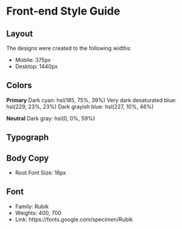 <h1>Front-end Style Guide</h1>
<h2>Layout</h2>

The designs were created to the following widths:
<ul>
    <li>Mobile: 375px</li>
    <li>Desktop: 1440px</li>
</ul>

<h2>Colors</h2>

<strong>Primary</strong>
Dark cyan: hsl(185, 75%, 39%) Very dark desaturated blue: hsl(229, 23%, 23%) Dark grayish blue: hsl(227, 10%, 46%)

<strong>Neutral</strong>
Dark gray: hsl(0, 0%, 59%)

<h2>Typograph</h2>
<h2>Body Copy</h2>
<ul><li>Root Font Size: 16px</li></ul>

<h2>Font</h2>
<ul>
    <li>Family: Rubik</li>
    <li>Weights: 400, 700</li>
    <li>Link: https://fonts.google.com/specimen/Rubik</li>
</ul>
